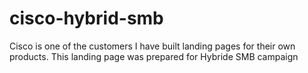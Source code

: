 # cisco-hybrid-smb
Cisco is one of the customers I have built landing pages for their own products. This landing page was prepared for Hybride SMB campaign
